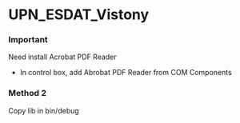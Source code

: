 # UPN_ESDAT_Vistony

### Important
Need install Acrobat PDF Reader

- In control box, add Abrobat PDF Reader from COM Components

### Method 2
Copy lib in bin/debug